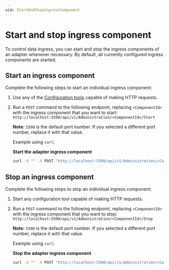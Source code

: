 ```yaml
---
uid: StartAndStopIngressComponent
---
```


# Start and stop ingress component

To control data ingress, you can start and stop the ingress components of an adapter whenever necessary. By default, all currently configured ingress components are started.

## Start an ingress component

Complete the following steps to start an individual ingress component:

1. Use any of the [Configuration tools](xref:ConfigurationTools) capable of making HTTP requests.
2. Run a `POST` command to the following endpoint, replacing `<ComponentId>` with the ingress component that you want to start: `http://localhost:5590/api/v1/Administration/<ComponentId>/Start`

    **Note:** `5590` is the default port number. If you selected a different port number, replace it with that value.

    Example using `curl`:

    **Start the adapter ingress component**

    ```bash
    curl -d "" -X POST "http://localhost:5590/api/v1/Administration/<ComponentId>/Start"
    ```

## Stop an ingress component

Complete the following steps to stop an individual ingress component:

1. Start any configuration tool capable of making HTTP requests.

2. Run a `POST` command to the following endpoint, replacing `<ComponentId>` with the ingress component that you want to stop: `http://localhost:5590/api/v1/Administration/<ComponentId>/Stop`

    **Note:** `5590` is the default port number. If you selected a different port number, replace it with that value.

    Example using `curl`:

    **Stop the adapter ingress component**

    ```bash
    curl -d "" -X POST "http://localhost:5590/api/v1/Administration/<ComponentId>/Stop"
    ```
